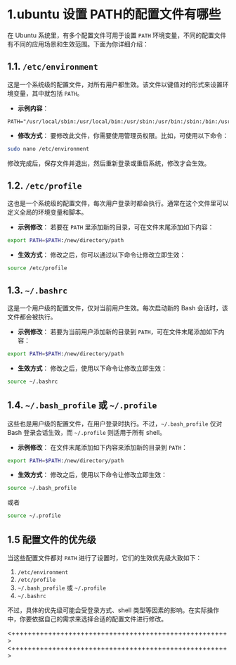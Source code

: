 # 1.ubuntu 设置 PATH的配置文件有哪些

在 Ubuntu 系统里，有多个配置文件可用于设置 `PATH` 环境变量，不同的配置文件有不同的应用场景和生效范围。下面为你详细介绍：

##  1.1. `/etc/environment`
这是一个系统级的配置文件，对所有用户都生效。该文件以键值对的形式来设置环境变量，其中就包括 `PATH`。
- **示例内容**：
```plaintext
PATH="/usr/local/sbin:/usr/local/bin:/usr/sbin:/usr/bin:/sbin:/bin:/usr/games:/usr/local/games"
```
- **修改方式**：
要修改此文件，你需要使用管理员权限。比如，可使用以下命令：
```bash
sudo nano /etc/environment
```
修改完成后，保存文件并退出，然后重新登录或重启系统，修改才会生效。

##  1.2. `/etc/profile`
这也是一个系统级的配置文件，每次用户登录时都会执行。通常在这个文件里可以定义全局的环境变量和脚本。
- **示例修改**：
若要在 `PATH` 里添加新的目录，可在文件末尾添加如下内容：
```bash
export PATH=$PATH:/new/directory/path
```
- **生效方式**：
修改之后，你可以通过以下命令让修改立即生效：
```bash
source /etc/profile
```

## 1.3. `~/.bashrc`
这是一个用户级的配置文件，仅对当前用户生效。每次启动新的 Bash 会话时，该文件都会被执行。
- **示例修改**：
若要为当前用户添加新的目录到 `PATH`，可在文件末尾添加如下内容：
```bash
export PATH=$PATH:/new/directory/path
```
- **生效方式**：
修改之后，使用以下命令让修改立即生效：
```bash
source ~/.bashrc
```

## 1.4. `~/.bash_profile` 或 `~/.profile`
这些也是用户级的配置文件，在用户登录时执行。不过，`~/.bash_profile` 仅对 Bash 登录会话生效，而 `~/.profile` 则适用于所有 shell。
- **示例修改**：
在文件末尾添加如下内容来添加新的目录到 `PATH`：
```bash
export PATH=$PATH:/new/directory/path
```
- **生效方式**：
修改之后，使用以下命令让修改立即生效：
```bash
source ~/.bash_profile
```
或者
```bash
source ~/.profile
```

## 1.5 配置文件的优先级
当这些配置文件都对 `PATH` 进行了设置时，它们的生效优先级大致如下：
1. `/etc/environment`
2. `/etc/profile`
3. `~/.bash_profile` 或 `~/.profile`
4. `~/.bashrc`

不过，具体的优先级可能会受登录方式、shell 类型等因素的影响。在实际操作中，你要依据自己的需求来选择合适的配置文件进行修改。 

<+++++++++++++++++++++++++++++++++++++++++++++++++++++>
<+++++++++++++++++++++++++++++++++++++++++++++++++++++>



